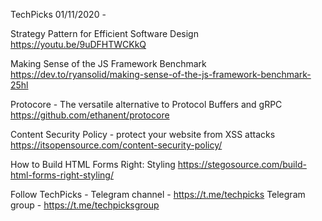 TechPicks 01/11/2020 -

Strategy Pattern for Efficient Software Design
https://youtu.be/9uDFHTWCKkQ

Making Sense of the JS Framework Benchmark
https://dev.to/ryansolid/making-sense-of-the-js-framework-benchmark-25hl

Protocore - The versatile alternative to Protocol Buffers and gRPC
https://github.com/ethanent/protocore

Content Security Policy - protect your website from XSS attacks
https://itsopensource.com/content-security-policy/

How to Build HTML Forms Right: Styling
https://stegosource.com/build-html-forms-right-styling/

Follow TechPicks -
Telegram channel - https://t.me/techpicks
Telegram group - https://t.me/techpicksgroup